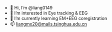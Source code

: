 - 👋 Hi, I’m @liang0149
- 👀 I’m interested in Eye tracking & EEG
- 🌱 I’m currently learning EM+EEG coregistration
- 📫 liangmx20@mails.tsinghua.edu.cn

<!---
liang0149/liang0149 is a ✨ special ✨ repository because its `README.md` (this file) appears on your GitHub profile.
You can click the Preview link to take a look at your changes.
--->
